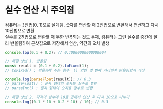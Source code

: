 # 실수 연산 시 주의점

컴퓨터는 2진법(0, 1)으로 설계됨, 숫자를 연산할 때 2진법으로 변환해서 연산하고 다시 10진법으로 변환  
실수를 2진법으로 변환할 때 무한 반복되는 것도 존재, 컴퓨터는 그런 실수를 중간에 잘라 반올림하여 근삿값으로 저장해서 연산, 약간의 오차 발생

```javascript
console.log(0.1 + 0.2); // 0.30000000000000004

// 해결 방법 1. 반올림
const result = (0.1 + 0.2).toFixed(1);
// toFixed() : 반올림해 주는 함수, () 안엔 몇 번째 자리까지 반올림할지 작성

console.log(parseFloat(result)); // 0.3
// parseFloat() : 문자 형태의 숫자를 실수로 변환
// parseInt() : 문자 형태의 숫자를 정수로 변환

// 해결 방법 2. 각각의 실수에 10을 곱해서 연산 후 다시 10으로 나누기
console.log((0.1 * 10 + 0.2 * 10) / 10); // 0.3
```
